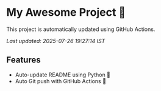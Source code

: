 # My Awesome Project 🚀

This project is automatically updated using GitHub Actions.

_Last updated: 2025-07-26 19:27:14 IST_

## Features
- Auto-update README using Python 🐍
- Auto Git push with GitHub Actions 🤖
